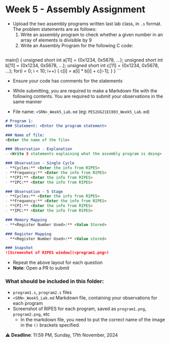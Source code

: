 # Week 5 - Assembly Assignment

- Upload the two assembly programs written last lab class, in `.s` format. The problem statements are as follows:
	1. Write an assembly program to check whether a given number in an array of elements is divisible by 9
	2. Write an Assembly Program for the following C code:
	```c
main() {
	unsigned short int a[11] = {0x1234, 0x5678, ...};
	unsigned short int b[11] = {0x1234, 0x5678, ...};
	unsigned short int c[11] = {0x1234, 0x5678, ...};
	for(i = 0; i < 10; i++)
	{
		c[i] = a[i] * b[i] + c[i-1];
	}
}
	```

- Ensure your code has comments for the statements
- While submitting, you are required to make a Markdown file with the following contents. You are required to submit your observations in the same manner

- File name: `<SRN>_Week5_Lab.md` (eg: `PES2UG21EC003_Week5_Lab.md`)
```markdown
# Program 1: 
### Statement: <Enter the program statement>

### Name of file:
<Enter the name of the file>

### Observation - Explanation
- <Write 3 statements explaining what the assembly program is doing>

### Observation - Single Cycle
- **Cycles:** <Enter the info from RIPES> 
- **Frequency:** <Enter the info from RIPES>
- **CPI:** <Enter the info from RIPES>
- **IPC:** <Enter the info from RIPES>

### Observation - 5 Stage
- **Cycles:** <Enter the info from RIPES> 
- **Frequency:** <Enter the info from RIPES>
- **CPI:** <Enter the info from RIPES>
- **IPC:** <Enter the info from RIPES>

### Memory Mapping
- **<Register Number Used>:** <Value Stored>

### Register Mapping
- **<Register Number Used>:** <Value stored>

### Snapshot
![Screenshot of RIPES window](<program1.png>)
```

- Repeat the above layout for each question
- **Note**: Open a PR to submit

### What should be included in this folder:
- `program1.s`, `program2.s` files
- `<SRN>_Week5_Lab.md` Markdown file, containing your observations for each program
- Screenshot of RIPES for each program, saved as `program1.png`, `program2.png`, etc
	- In the markdown file, you need to put the correct name of the image in the `()` brackets specified.

:warning: **Deadline**: 11:59 PM, Sunday, 17th November, 2024
